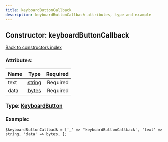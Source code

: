 ```yaml
---
title: keyboardButtonCallback
description: keyboardButtonCallback attributes, type and example
---
```

## Constructor: keyboardButtonCallback  
[Back to constructors index](index.md)



### Attributes:

| Name     |    Type       | Required |
|----------|:-------------:|---------:|
|text|[string](../types/string.md) | Required|
|data|[bytes](../types/bytes.md) | Required|



### Type: [KeyboardButton](../types/KeyboardButton.md)


### Example:

```
$keyboardButtonCallback = ['_' => 'keyboardButtonCallback', 'text' => string, 'data' => bytes, ];
```